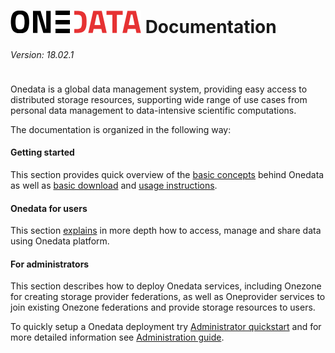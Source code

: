 # ![Onedata](doc/img/heading.png) Documentation
<div style="text-align: left; font-weight: normal; font-style: italic; margin-bottom: 1cm;">Version: 18.02.1</div>



Onedata is a global data management system, providing easy access to distributed storage resources, supporting wide range of use cases from personal data management to data-intensive scientific computations.

The documentation is organized in the following way:

#### Getting started
This section provides quick overview of the [basic concepts](doc/getting_started/what_is_onedata.md) behind Onedata as well as [basic download](doc/getting_started/downloading_onedata.md) and [usage instructions](doc/getting_started/user_onedata_101).


#### Onedata for users
This section [explains](doc/user_guide.md) in more depth how to access, manage and share data using Onedata platform.


#### For administrators
This section describes how to deploy Onedata services, including Onezone for creating storage provider federations, as well as Oneprovider services to join existing Onezone federations and provide storage resources to users.

To quickly setup a Onedata deployment try [Administrator quickstart](doc/getting_started/admin_onedata_101.md) and for more detailed information see [Administration guide](doc/admin_guide.md).

